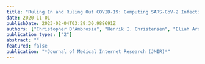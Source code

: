 ```yaml
---
title: "Ruling In and Ruling Out COVID-19: Computing SARS-CoV-2 Infection Risk From Symptoms, Imaging and Test Data"
date: 2020-11-01
publishDate: 2023-02-04T03:29:30.988691Z
authors: ["Christopher D'Ambrosia", "Henrik I. Christensen", "Eliah Aronoff-Spencer"]
publication_types: ["2"]
abstract: ""
featured: false
publication: "*Journal of Medical Internet Research (JMIR)*"
---
```


